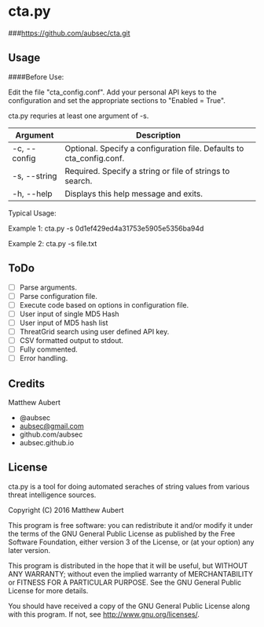 # cta.py
###https://github.com/aubsec/cta.git

## Usage

####Before Use:

Edit the file "cta_config.conf".  Add your personal API keys to the configuration
and set the appropriate sections to "Enabled = True".

cta.py requries at least one argument of -s.

|Argument   |Description|
|---        |---|
|-c, --config |Optional. Specify a configuration file.  Defaults to cta_config.conf.|
|-s, --string |Required. Specify a string or file of strings to search.|
|-h, --help | Displays this help message and exits.|


Typical Usage:

Example 1:  cta.py -s 0d1ef429ed4a31753e5905e5356ba94d

Example 2:  cta.py -s file.txt

## ToDo
- [ ] Parse arguments.
- [ ] Parse configuration file.
- [ ] Execute code based on options in configuration file.
- [ ] User input of single MD5 Hash
- [ ] User input of MD5 hash list
- [ ] ThreatGrid search using user defined API key.
- [ ] CSV formatted output to stdout.
- [ ] Fully commented.
- [ ] Error handling.

## Credits

Matthew Aubert
- @aubsec
- aubsec@gmail.com
- github.com/aubsec
- aubsec.github.io

## License

cta.py is a tool for doing automated seraches of string values from various 
threat intelligence sources.

Copyright (C) 2016 Matthew Aubert

This program is free software: you can redistribute it and/or modify
it under the terms of the GNU General Public License as published by
the Free Software Foundation, either version 3 of the License, or
(at your option) any later version.

This program is distributed in the hope that it will be useful,
but WITHOUT ANY WARRANTY; without even the implied warranty of
MERCHANTABILITY or FITNESS FOR A PARTICULAR PURPOSE.  See the
GNU General Public License for more details.

You should have received a copy of the GNU General Public License
along with this program.  If not, see http://www.gnu.org/licenses/.
